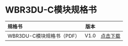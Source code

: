 # WBR3DU-C模块规格书


|    规格书    |   版本   |      |
|:-------|------| ------: |
| WBR3DU-C模块规格书（PDF） |  V1.0 | [点击下载](/docs/assets/download/8720cf/02.050.WBR3DUC0000 FTY-WI-R-279 WBR3DU-C模块规格书 42dcc1ba7e6b01c889783654405650a0.pdf) |